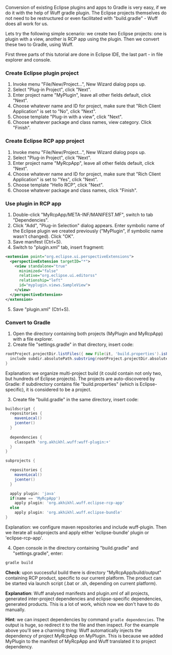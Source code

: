 Conversion of existing Eclipse plugins and apps to Gradle is very easy, if we do it with the help of Wuff gradle plugin. The Eclipse projects themselves do not need to be restructured or even facilitated with "build.gradle" - Wuff does all work for us.

Lets try the following simple scenario: we create two Eclipse projects: one is plugin with a view, another is RCP app using the plugin. Then we convert these two to Gradle, using Wuff.

First three parts of this tutorial are done in Eclipse IDE, the last part - in file explorer and console.

### Create Eclipse plugin project

1. Invoke menu "File/New/Project...", New Wizard dialog pops up.
2. Select "Plug-in Project", click "Next".
3. Enter project name "MyPlugin", leave all other fields default, click "Next".
4. Choose whatever name and ID for project, make sure that "Rich Client Application" is set to "No", click "Next".
5. Choose template "Plug-in with a view", click "Next".
6. Choose whatever package and class names, view category. Click "Finish".

### Create Eclipse RCP app project

1. Invoke menu "File/New/Project...", New Wizard dialog pops up.
2. Select "Plug-in Project", click "Next".
3. Enter project name "MyRcpApp", leave all other fields default, click "Next".
4. Choose whatever name and ID for project, make sure that "Rich Client Application" is set to "Yes", click "Next".
5. Choose template "Hello RCP", click "Next".
6. Choose whatever package and class names, click "Finish".

### Use plugin in RCP app

1. Double-click "MyRcpApp/META-INF/MANIFEST.MF", switch to tab "Dependencies".
2. Click "Add", "Plug-in Selection" dialog appears. Enter symbolic name of the Eclipse plugin we created previously ("MyPlugin", if symbolic name wasn't changed). Click "OK".
3. Save manifest (Ctrl+S).
4. Switch to "plugin.xml" tab, insert fragment:

  ```xml
  <extension point="org.eclipse.ui.perspectiveExtensions">
    <perspectiveExtension targetID="*">
      <view standalone="true"
        minimized="false"
        relative="org.eclipse.ui.editorss"
        relationship="left"
        id="myplugin.views.SampleView">
      </view>
    </perspectiveExtension>
  </extension>
  ```
5. Save "plugin.xml" (Ctrl+S).

### Convert to Gradle

1. Open the directory containing both projects (MyPlugin and MyRcpApp) with a file explorer.
2. Create file "settings.gradle" in that directory, insert code:

  ```groovy
  rootProject.projectDir.listFiles({ new File(it, 'build.properties').isFile() } as FileFilter).each { File subdir ->
    include subdir.absolutePath.substring(rootProject.projectDir.absolutePath.length() + 1).replace(File.separator, ':')
  }
  ```
  Explanation: we organize multi-project build (it could contain not only two, but hundreds of Eclipse projects). The projects are auto-discovered by Gradle: if subdirectory contains file "build.properties" (which is Eclipse-specific), it is considered to be a project.

3. Create file "build.gradle" in the same directory, insert code:
  ```groovy
  buildscript {
    repositories {
      mavenLocal()
      jcenter()
    }
    
    dependencies {
      classpath 'org.akhikhl.wuff:wuff-plugin:+'
    }
  }

  subprojects {

    repositories {
      mavenLocal()
      jcenter()
    }

    apply plugin: 'java'
    if(name == 'MyRcpApp')
      apply plugin: 'org.akhikhl.wuff.eclipse-rcp-app'
    else
      apply plugin: 'org.akhikhl.wuff.eclipse-bundle'
  }
  ```
  Explanation: we configure maven repositories and include wuff-plugin. Then we iterate all subprojects and apply either 'eclipse-bundle' plugin or 'eclipse-rcp-app'.

4. Open console in the directory containing "build.gradle" and "settings.gradle", enter:

  ```bash
  gradle build
  ```

  **Check**: upon successful build there is directory "MyRcpApp/build/output" containing RCP product, specific to our current platform. The product can be started via launch script (.bat or .sh, depending on current platform).

**Explanation**: Wuff analysed manifests and plugin.xml of all projects, generated inter-project dependencies and eclipse-specific dependencies, generated products. This is a lot of work, which now we don't have to do manually.

**Hint**: we can inspect dependencies by command `gradle dependencies`. The output is huge, so redirect it to the file and then inspect. For the example above you'll see a charming thing: Wuff automatically injects the dependency of project MyRcpApp on MyPlugin. This is because we added MyPlugin to the manifest of MyRcpApp and Wuff translated it to project dependency.
